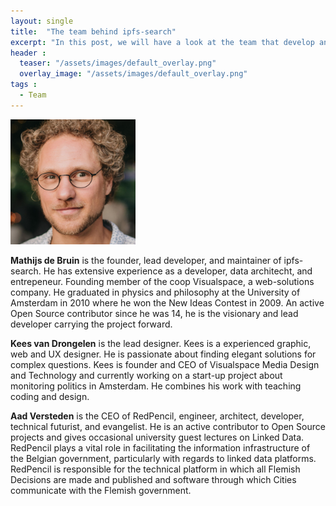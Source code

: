 ```yaml
---
layout: single
title:  "The team behind ipfs-search"
excerpt: "In this post, we will have a look at the team that develop and manage ipfs-search."
header :
  teaser: "/assets/images/default_overlay.png"
  overlay_image: "/assets/images/default_overlay.png"
tags :
  - Team
---
```

<img src="/assets/images/avatar_mathijs.jpg" alt="drawing" width="200" />

**Mathijs de Bruin** is the founder, lead developer, and maintainer of ipfs-search. He has extensive experience as a developer, data architecht, and entrepeneur. Founding member of the coop Visualspace, a web-solutions company. He graduated in physics and philosophy at the University of Amsterdam in 2010 where he won the New Ideas Contest in 2009.
An active Open Source contributor since he was 14, he is the visionary and lead developer carrying the project forward.

**Kees van Drongelen** is the lead designer. Kees is a experienced graphic, web and UX designer. He is passionate about finding elegant solutions for complex questions. Kees is founder and CEO of Visualspace Media Design and Technology and currently working on a start-up project about monitoring politics in Amsterdam. He combines his work with teaching coding and design.

**Aad Versteden** is the CEO of RedPencil, engineer, architect, developer, technical futurist, and evangelist. He is an active contributor to Open Source projects and gives occasional university guest lectures on Linked Data. RedPencil plays a vital role in facilitating the information infrastructure of the Belgian government, particularly with regards to linked data platforms. RedPencil is responsible for the technical platform in which all Flemish Decisions are made and published and software through which Cities communicate with the Flemish government.


